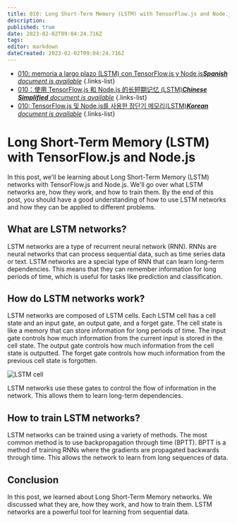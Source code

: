```yaml
---
title: 010: Long Short-Term Memory (LSTM) with TensorFlow.js and Node.js
description: 
published: true
date: 2023-02-02T09:04:24.716Z
tags: 
editor: markdown
dateCreated: 2023-02-02T09:04:24.716Z
---
```


- [010: memoria a largo plazo (LSTM) con TensorFlow.js y Node.js***Spanish** document is available*](/es/Knowledge-base/TensorFlow-js/Learning/010-long-short-term-memory-lstm-with-tensorflow-js-and-node-js)
{.links-list}
- [010：使用 TensorFlow.js 和 Node.js 的长短期记忆 (LSTM)***Chinese Simplified** document is available*](/zh/Knowledge-base/TensorFlow-js/Learning/010-long-short-term-memory-lstm-with-tensorflow-js-and-node-js)
{.links-list}
- [010: TensorFlow.js 및 Node.js를 사용한 장단기 메모리(LSTM)***Korean** document is available*](/ko/Knowledge-base/TensorFlow-js/Learning/010-long-short-term-memory-lstm-with-tensorflow-js-and-node-js)
{.links-list}


# Long Short-Term Memory (LSTM) with TensorFlow.js and Node.js

In this post, we'll be learning about Long Short-Term Memory (LSTM) networks with TensorFlow.js and Node.js. We'll go over what LSTM networks are, how they work, and how to train them. By the end of this post, you should have a good understanding of how to use LSTM networks and how they can be applied to different problems.

## What are LSTM networks?

LSTM networks are a type of recurrent neural network (RNN). RNNs are neural networks that can process sequential data, such as time series data or text. LSTM networks are a special type of RNN that can learn long-term dependencies. This means that they can remember information for long periods of time, which is useful for tasks like prediction and classification.

## How do LSTM networks work?

LSTM networks are composed of LSTM cells. Each LSTM cell has a cell state and an input gate, an output gate, and a forget gate. The cell state is like a memory that can store information for long periods of time. The input gate controls how much information from the current input is stored in the cell state. The output gate controls how much information from the cell state is outputted. The forget gate controls how much information from the previous cell state is forgotten.

![LSTM cell](https://raw.githubusercontent.com/tensorflow/tfjs-layers/master/resources/lstm_cell.png)

LSTM networks use these gates to control the flow of information in the network. This allows them to learn long-term dependencies.

## How to train LSTM networks?

LSTM networks can be trained using a variety of methods. The most common method is to use backpropagation through time (BPTT). BPTT is a method of training RNNs where the gradients are propagated backwards through time. This allows the network to learn from long sequences of data.

## Conclusion

In this post, we learned about Long Short-Term Memory networks. We discussed what they are, how they work, and how to train them. LSTM networks are a powerful tool for learning from sequential data.